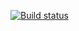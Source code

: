 [![Build status](https://ci.appveyor.com/api/projects/status/safy8w0sma38mrc6/branch/main?svg=true)](https://ci.appveyor.com/project/natalia-smyslova/layouts/branch/main)